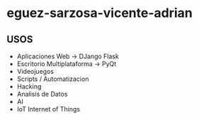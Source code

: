 # eguez-sarzosa-vicente-adrian

## USOS

- Aplicaciones Web -> DJango Flask
- Escritorio Multiplataforma -> PyQt
- Videojuegos
- Scripts / Automatizacion
- Hacking
- Analisis de Datos
- AI
- IoT Internet of Things